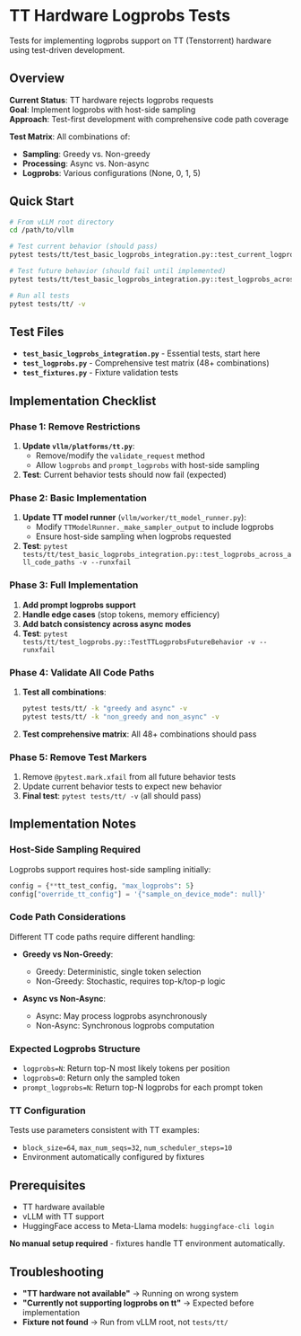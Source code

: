 # TT Hardware Logprobs Tests

Tests for implementing logprobs support on TT (Tenstorrent) hardware using test-driven development.

## Overview

**Current Status**: TT hardware rejects logprobs requests  
**Goal**: Implement logprobs with host-side sampling  
**Approach**: Test-first development with comprehensive code path coverage  

**Test Matrix**: All combinations of:
- **Sampling**: Greedy vs. Non-greedy
- **Processing**: Async vs. Non-async  
- **Logprobs**: Various configurations (None, 0, 1, 5)

## Quick Start

```bash
# From vLLM root directory
cd /path/to/vllm

# Test current behavior (should pass)
pytest tests/tt/test_basic_logprobs_integration.py::test_current_logprobs_rejection -v

# Test future behavior (should fail until implemented)
pytest tests/tt/test_basic_logprobs_integration.py::test_logprobs_across_all_code_paths -v --runxfail

# Run all tests
pytest tests/tt/ -v
```

## Test Files

- **`test_basic_logprobs_integration.py`** - Essential tests, start here
- **`test_logprobs.py`** - Comprehensive test matrix (48+ combinations)
- **`test_fixtures.py`** - Fixture validation tests

## Implementation Checklist

### Phase 1: Remove Restrictions
1. **Update `vllm/platforms/tt.py`**:
   - Remove/modify the `validate_request` method
   - Allow `logprobs` and `prompt_logprobs` with host-side sampling
2. **Test**: Current behavior tests should now fail (expected)

### Phase 2: Basic Implementation  
1. **Update TT model runner** (`vllm/worker/tt_model_runner.py`):
   - Modify `TTModelRunner._make_sampler_output` to include logprobs
   - Ensure host-side sampling when logprobs requested
2. **Test**: `pytest tests/tt/test_basic_logprobs_integration.py::test_logprobs_across_all_code_paths -v --runxfail`

### Phase 3: Full Implementation
1. **Add prompt logprobs support**
2. **Handle edge cases** (stop tokens, memory efficiency)  
3. **Add batch consistency across async modes**
4. **Test**: `pytest tests/tt/test_logprobs.py::TestTTLogprobsFutureBehavior -v --runxfail`

### Phase 4: Validate All Code Paths
1. **Test all combinations**:
   ```bash
   pytest tests/tt/ -k "greedy and async" -v
   pytest tests/tt/ -k "non_greedy and non_async" -v
   ```
2. **Test comprehensive matrix**: All 48+ combinations should pass

### Phase 5: Remove Test Markers
1. Remove `@pytest.mark.xfail` from all future behavior tests
2. Update current behavior tests to expect new behavior
3. **Final test**: `pytest tests/tt/ -v` (all should pass)

## Implementation Notes

### Host-Side Sampling Required
Logprobs support requires host-side sampling initially:
```python
config = {**tt_test_config, "max_logprobs": 5}
config["override_tt_config"] = '{"sample_on_device_mode": null}'
```

### Code Path Considerations
Different TT code paths require different handling:

- **Greedy vs Non-Greedy**: 
  - Greedy: Deterministic, single token selection
  - Non-Greedy: Stochastic, requires top-k/top-p logic

- **Async vs Non-Async**:
  - Async: May process logprobs asynchronously  
  - Non-Async: Synchronous logprobs computation

### Expected Logprobs Structure
- `logprobs=N`: Return top-N most likely tokens per position
- `logprobs=0`: Return only the sampled token  
- `prompt_logprobs=N`: Return top-N logprobs for each prompt token

### TT Configuration
Tests use parameters consistent with TT examples:
- `block_size=64`, `max_num_seqs=32`, `num_scheduler_steps=10`
- Environment automatically configured by fixtures

## Prerequisites

- TT hardware available
- vLLM with TT support
- HuggingFace access to Meta-Llama models: `huggingface-cli login`

**No manual setup required** - fixtures handle TT environment automatically.

## Troubleshooting

- **"TT hardware not available"** → Running on wrong system
- **"Currently not supporting logprobs on tt"** → Expected before implementation
- **Fixture not found** → Run from vLLM root, not `tests/tt/` 